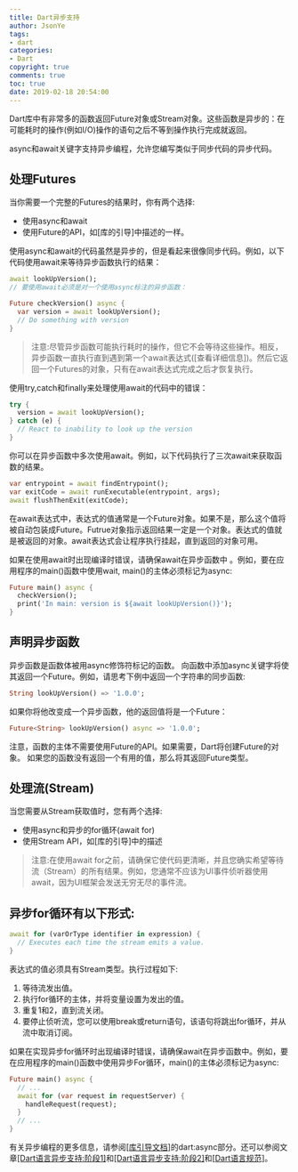 ```yaml
---
title: Dart异步支持
author: JsonYe
tags:
- dart
categories:
- Dart
copyright: true
comments: true
toc: true
date: 2019-02-18 20:54:00   
---
```

Dart库中有非常多的函数返回Future对象或Stream对象。这些函数是异步的：在可能耗时的操作(例如I/O)操作的语句之后不等到操作执行完成就返回。

async和await关键字支持异步编程，允许您编写类似于同步代码的异步代码。

## 处理Futures
当你需要一个完整的Futures的结果时，你有两个选择:
- 使用async和await
- 使用Future的API，如[库的引导]中描述的一样。
  
使用async和await的代码虽然是异步的，但是看起来很像同步代码。例如，以下代码使用await来等待异步函数执行的结果：
```dart
await lookUpVersion();
// 要使用await必须是对一个使用async标注的异步函数：

Future checkVersion() async {
  var version = await lookUpVersion();
  // Do something with version
}
```
> 注意:尽管异步函数可能执行耗时的操作，但它不会等待这些操作。相反，异步函数一直执行直到遇到第一个await表达式([查看详细信息])。然后它返回一个Futures的对象，只有在await表达式完成之后才恢复执行。

使用try,catch和finally来处理使用await的代码中的错误：
```dart
try {
  version = await lookUpVersion();
} catch (e) {
  // React to inability to look up the version
}
```
你可以在异步函数中多次使用await。例如，以下代码执行了三次await来获取函数的结果。
```dart
var entrypoint = await findEntrypoint();
var exitCode = await runExecutable(entrypoint, args);
await flushThenExit(exitCode);
```
在await表达式中，表达式的值通常是一个Future对象。如果不是，那么这个值将被自动包装成Future。Futrue对象指示返回结果一定是一个对象。表达式的值就是被返回的对象。await表达式会让程序执行挂起，直到返回的对象可用。

如果在使用await时出现编译时错误，请确保await在异步函数中 。例如，要在应用程序的main()函数中使用wait, main()的主体必须标记为async:
```dart
Future main() async {
  checkVersion();
  print('In main: version is ${await lookUpVersion()}');
}
```
## 声明异步函数
异步函数是函数体被用async修饰符标记的函数。
向函数中添加async关键字将使其返回一个Future。例如，请思考下例中返回一个字符串的同步函数:
```dart
String lookUpVersion() => '1.0.0';
```
如果你将他改变成一个异步函数，他的返回值将是一个Future：
```dart
Future<String> lookUpVersion() async => '1.0.0';
```
注意，函数的主体不需要使用Future的API。如果需要，Dart将创建Future的对象。
如果您的函数没有返回一个有用的值，那么将其返回Future<void>类型。

## 处理流(Stream)
当您需要从Stream获取值时，您有两个选择:
- 使用async和异步的for循环(await for)
- 使用Stream API，如[库的引导]中的描述
> 注意:在使用await for之前，请确保它使代码更清晰，并且您确实希望等待流（Stream）的所有结果。例如，您通常不应该为UI事件侦听器使用await，因为UI框架会发送无穷无尽的事件流。

## 异步for循环有以下形式:
```dart
await for (varOrType identifier in expression) {
  // Executes each time the stream emits a value.
}
```
表达式的值必须具有Stream类型。执行过程如下:

1. 等待流发出值。
2. 执行for循环的主体，并将变量设置为发出的值。
3. 重复1和2，直到流关闭。
4. 要停止侦听流，您可以使用break或return语句，该语句将跳出for循环，并从流中取消订阅。

如果在实现异步for循环时出现编译时错误，请确保await在异步函数中。例如，要在应用程序的main()函数中使用异步For循环，main()的主体必须标记为async:
```dart
Future main() async {
  // ...
  await for (var request in requestServer) {
    handleRequest(request);
  }
  // ...
}
```
有关异步编程的更多信息，请参阅[[库引导文档]]()的dart:async部分。还可以参阅文章[[Dart语言异步支持:阶段1]]()和[[Dart语言异步支持:阶段2]]()和[[Dart语言规范]]()。